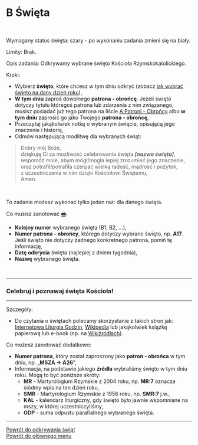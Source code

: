 # <span class="status status-list"><span class="status status-white">B</span> Święta</span>
<br />

<span class="status status-title">Wymagany status święta:</span> <span class="status status-gray">szary</span> - po wykonaniu zadania zmieni się na <span class="status status-white">biały</span>.
<br />

<span class="status status-title">Limity:</span> Brak.
<br />

<span class="status status-title">Opis zadania:</span> Odkrywamy wybrane święto Kościoła Rzymskokatolickiego.
<br />

<span class="status status-title">Kroki:</span>
- Wybierz **święto**, które chcesz w tym dniu odkryć (zobacz [jak wybrać święto na dany dzień roku](jak_wybrac_patrona_lub_swieto_na_dany_dzien_roku.md)),
- **W tym dniu** zaproś dowolnego **patrona - obrońcę**. Jeżeli święto dotyczy tytułu któregoś patrona lub zdarzenia z nim związanego, musisz posiadać już tego patrona na liście [<span class="status status-list"><span class="status status-blue">A</span> Patroni - Obrońcy</span>](patroni_obroncy.md) albo **w tym dniu** zaprosić go jako Twojego **patrona - obrońcę**,
- Przeczytaj jakąkolwiek notkę o wybranym święcie, opisującą jego znaczenie i historię,
- Odmów następującą modlitwę dla wybranych świąt:
> Dobry mój Boże,  
> dziękuję Ci za możliwość celebrowania święta **_[nazwa święta]_**,  
> wspomóż mnie, abym mógł/mogła lepiej zrozumieć jego znaczenie,  
> oraz potrafił/potrafiła czerpać wielką radość, mądrość i pożytek,  
> z uczestniczenia w nim dzięki Kościołowi Świętemu,  
> Amen.

<br />

<span class="status status-title">To zadanie możesz wykonać tylko jeden raz:</span> dla danego święta.
<br />

<span class="status status-title">Co musisz zanotować [🖶](wszystkie_materialy_do_pobrania.md#swieta):</span>
- **Kolejny numer** wybranego święta (B1, B2, ...),
- **Numer patrona - obrońcy**, którego dotyczy wybrane święto, np. **A17**. Jeśli święto nie dotyczy żadnego konkretnego patrona, pomiń tę informację,
- **Datę odkrycia** święta (najlepiej z dniem tygodnia),
- **Nazwę** wybranego święta.
<br />

---
### <div class="colored centered">Celebruj i poznawaj święta Kościoła!</div>

---
<span class="status status-title">Szczegóły:</span>
- Do czytania o świętach polecamy skorzystanie z takich stron jak: [Internetowa Liturgia Godzin](https://brewiarz.pl/czytelnia/swieci/index.php3), [Wikipedia](https://pl.wikipedia.org/wiki/%C5%9Awi%C4%99ta_katolickie_w_Polsce) lub jakąkolwiek książkę papierową lub e-book (np. na [Wikiżródłach](https://pl.wikisource.org/wiki/%C5%BBywoty_%C5%9Awi%C4%99tych_Pa%C5%84skich_na_wszystkie_dnie_roku)).

<span class="status status-title">Co możesz zanotować dodatkowo:</span>
- **Numer patrona**, który został zaproszony jako **patron - obrońca** w tym dniu, np. „**MSZA → A26**”,
- Informacja, na podstawie jakiego **źródła** wybraliśmy święto w tym dniu roku. Mogą to być poniższe skróty:
  - **MR** - Martyrologium Rzymskie z 2004 roku, np. **MR:7** oznacza siódmy wpis na ten dzień roku,
  - **SMR** - Martyrologium Rzymskie z 1956 roku, np. **SMR:7** j.w.,
  - **KAL** - kalendarz liturgiczny, gdy święto było jawnie wspomniane na mszy, w której uczestniczyliśmy,
  - **ODP** - suma odpustu parafialnego wybranego święta.

---
[Powrót do odkrywania świąt](jak_odkrywac_swieta.md)  
[Powrót do głównego menu](index.md)
